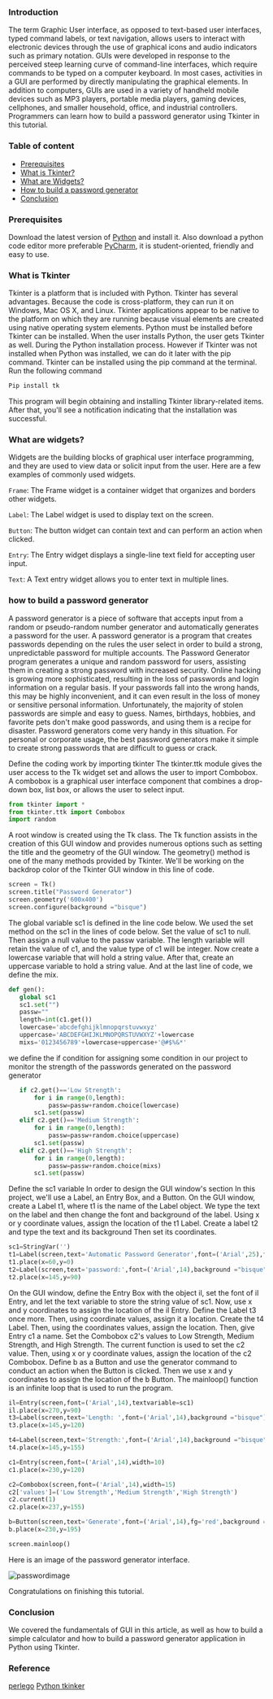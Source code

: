 
### Introduction
The term Graphic User interface, as opposed to text-based user interfaces, typed command labels, or text navigation, allows users to interact with electronic devices through the use of graphical icons and audio indicators such as primary notation. GUIs were developed in response to the perceived steep learning curve of command-line interfaces, which require commands to be typed on a computer keyboard.
In most cases, activities in a GUI are performed by directly manipulating the graphical elements. In addition to computers, GUIs are used in a variety of handheld mobile devices such as MP3 players, portable media players, gaming devices, cellphones, and smaller household, office, and industrial controllers.
Programmers can learn how to build a password generator using Tkinter in this tutorial.

### Table of content
- [Prerequisites](#prerequisites)
- [What is Tkinter?](#what-is-tkinter?)
- [What are Widgets?](#what-are-widgets?)
- [How to build a password generator](#how-to-build-a-password-generator)
- [Conclusion](#conclusion)

### Prerequisites
Download the latest version of [Python](https://www.python.org/downloads/) and install it.
Also download a python code editor more preferable [PyCharm](https://www.jetbrains.com/pycharm/download/), it is student-oriented, friendly and easy to use.

### What is Tkinter
Tkinter is a platform that is included with Python. Tkinter has several advantages. Because the code is cross-platform, they can run it on Windows, Mac OS X, and Linux. Tkinter applications appear to be native to the platform on which they are running because visual elements are created using native operating system elements.
Python must be installed before Tkinter can be installed. When the user installs Python, the user gets Tkinter as well. During the Python installation process.
However if Tkinter was not  installed when Python was installed, we can do it later with the pip command.
Tkinter can be installed using the pip command at the terminal.
Run the following command 
```python
Pip install tk
```
This program will begin obtaining and installing Tkinter library-related items. After that, you'll see a notification indicating that the installation was successful.

### What are widgets?
Widgets are the building blocks of graphical user interface programming, and they are used to view data or solicit input from the user. Here are a few examples of commonly used widgets.

`Frame`: The Frame widget is a container widget that organizes and borders other widgets.

`Label`: The Label widget is used to display text on the screen.

`Button`: The button widget can contain text and can perform an action when clicked.

`Entry`: The Entry widget displays a single-line text field for accepting user input.

`Text`: A Text entry widget allows you to enter text in multiple lines.

### how to build a password generator
A  password generator is a piece of software that accepts input from a random or pseudo-random number generator and automatically generates  a password for the user.
A password generator is a program that creates passwords depending on the rules the user select in order to build a strong, unpredictable password for multiple accounts. The Password Generator program generates a unique and random password for users, assisting them in creating a strong password with increased security.
Online hacking is growing more sophisticated, resulting in the loss of passwords and login information on a regular basis. If your passwords fall into the wrong hands, this may be highly inconvenient, and it can even result in the loss of money or sensitive personal information.
Unfortunately, the majority of stolen passwords are simple and easy to guess. Names, birthdays, hobbies, and favorite pets don't make good passwords, and using them is a recipe for disaster.
Password generators come very handy in this situation.
For personal or corporate usage, the best password generators make it simple to create strong passwords that are difficult to guess or crack.

Define the coding work by importing tkinter
The tkinter.ttk module gives the user access to the Tk widget set and allows the user to import Combobox. 
A combobox is a graphical user interface component that combines a drop-down box, list box, or allows the user to select input.

```Python
from tkinter import *
from tkinter.ttk import Combobox
import random
```

A root window is created using the Tk class.
The Tk function assists in the creation of this GUI window and provides numerous options such as setting the title and the geometry of the GUI window.
The geometry() method is one of the many methods provided by Tkinter.
We'll be working on the backdrop color of the Tkinter GUI window in this line of code.

```Python
screen = Tk()
screen.title("Password Generator")
screen.geometry('600x400')
screen.configure(background ="bisque")
``` 

The global variable sc1 is defined in the line code below.
We used the set method on the sc1 in the lines of code below.
Set the value of sc1 to null. Then assign a null value to the passw variable. 
The length variable will retain the value of c1, and the value type of c1 will be integer. 
Now create a lowercase variable that will hold a string value. 
After that, create an uppercase variable to hold a string value.
And at the last line of code, we define the mix.

```Python
def gen():
   global sc1
   sc1.set("")
   passw=""
   length=int(c1.get())
   lowercase='abcdefghijklmnopqrstuvwxyz'
   uppercase='ABCDEFGHIJKLMNOPQRSTUVWXYZ'+lowercase
   mixs='0123456789'+lowercase+uppercase+'@#$%&*'
   ```
   
we define the if condition for assigning some condition in our project to monitor the strength of the passwords  generated on the password generator

```Python
   if c2.get()=='Low Strength':
       for i in range(0,length):
           passw=passw+random.choice(lowercase)
       sc1.set(passw)
   elif c2.get()=='Medium Strength':
       for i in range(0,length):
           passw=passw+random.choice(uppercase)
       sc1.set(passw)
   elif c2.get()=='High Strength':
       for i in range(0,length):
           passw=passw+random.choice(mixs)
       sc1.set(passw)
```

Define the sc1 variable
In order to design the GUI window's section In this project, we'll use a Label, an Entry Box, and a Button.
On the GUI window, create a Label t1, where t1 is the name of the Label object.
We type the text on the label and then change the font and background of the label.
Using x or y coordinate values, assign the location of the t1 Label.
Create a label t2  and type the text and its background
Then set its coordinates.

```Python
sc1=StringVar('')
t1=Label(screen,text='Automatic Password Generator',font=('Arial',25),fg='red',background ="bisque")
t1.place(x=60,y=0)
t2=Label(screen,text='password:',font=('Arial',14),background ="bisque")
t2.place(x=145,y=90)
```

On the GUI window, define the Entry Box with the object il, set the font of il Entry, and let the text variable to store the string value of sc1. 
Now, use x and y coordinates to assign the location of the il Entry.
Define the Label t3 once more. Then, using coordinate values, assign it a location.
Create the t4 Label. Then, using the coordinates values, assign the location. Then, give Entry c1 a name.
Set the Combobox c2's values to Low Strength, Medium Strength, and High Strength.
The current function is used to set the c2 value.
Then, using x or y coordinate values, assign the location of the c2 Combobox.
Define b as a Button and use the generator command to conduct an action when the Button is clicked. 
Then we use x and y coordinates to assign the location of the b Button.
The mainloop() function is an infinite loop that is used to run the program.

```Python
il=Entry(screen,font=('Arial',14),textvariable=sc1)
il.place(x=270,y=90)
t3=Label(screen,text='Length: ',font=('Arial',14),background ="bisque")
t3.place(x=145,y=120)

t4=Label(screen,text='Strength:',font=('Arial',14),background ="bisque")
t4.place(x=145,y=155)

c1=Entry(screen,font=('Arial',14),width=10)
c1.place(x=230,y=120)

c2=Combobox(screen,font=('Arial',14),width=15)
c2['values']=('Low Strength','Medium Strength','High Strength')
c2.current(1)
c2.place(x=237,y=155)

b=Button(screen,text='Generate',font=('Arial',14),fg='red',background ="white",command=gen)
b.place(x=230,y=195)

screen.mainloop()
```

Here is an image of the password generator interface.


![passwordimage](/engineering-education/introduction-to-gui-using-tkinter-in-python/password.png)

Congratulations on finishing this tutorial.

### Conclusion

We covered the fundamentals of GUI in this article, as well as how to build a simple calculator and how to build a password generator application in Python using Tkinter.

### Reference

[perlego](https://www.perlego.com/book/721869/python-gui-programming-with-tkinter-pdf)
[Python tkinker](https://medium.com/analytics-vidhya/python-tkinter-as-a-java-application-36536176fe83)



 



